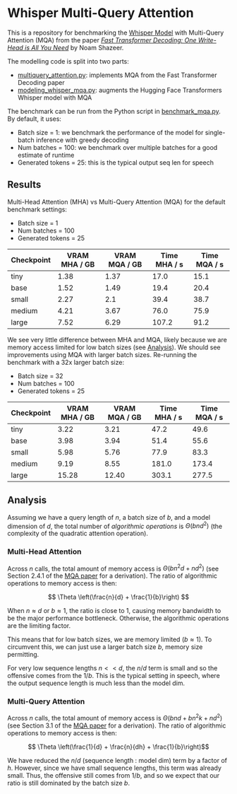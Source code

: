 # Whisper Multi-Query Attention

This is a repository for benchmarking the [Whisper Model](https://arxiv.org/abs/2212.04356) with Multi-Query 
Attention (MQA) from the paper [_Fast Transformer Decoding: One Write-Head is All You Need_](https://arxiv.org/abs/1911.02150) by 
Noam Shazeer.

The modelling code is split into two parts:
* [multiquery_attention.py](whisper_mqa/multiquery_attention.py): implements MQA from the Fast Transformer Decoding paper
* [modeling_whisper_mqa.py](whisper_mqa/modeling_whisper_mqa.py): augments the Hugging Face Transformers Whisper model with MQA

The benchmark can be run from the Python script in [benchmark_mqa.py](benchmark_mqa.py). By default, it uses:
* Batch size = 1: we benchmark the performance of the model for single-batch inference with greedy decoding
* Num batches = 100: we benchmark over multiple batches for a good estimate of runtime
* Generated tokens = 25: this is the typical output seq len for speech

## Results

Multi-Head Attention (MHA) vs Multi-Query Attention (MQA) for the default benchmark settings:
* Batch size = 1
* Num batches = 100 
* Generated tokens = 25

| Checkpoint | VRAM MHA / GB | VRAM MQA / GB | Time MHA / s | Time MQA / s |
|------------|---------------|---------------|--------------|--------------|
| tiny       | 1.38          | 1.37          | 17.0         | 15.1         |
| base       | 1.52          | 1.49          | 19.4         | 20.4         |
| small      | 2.27          | 2.1           | 39.4         | 38.7         |
| medium     | 4.21          | 3.67          | 76.0         | 75.9         |
| large      | 7.52          | 6.29          | 107.2        | 91.2         |

We see very little difference between MHA and MQA, likely because we are memory access limited for low batch sizes 
(see [Analysis](#analysis)). We should see improvements using MQA with larger batch sizes. Re-running the benchmark 
with a 32x larger batch size:
* Batch size = 32
* Num batches = 100 
* Generated tokens = 25

| Checkpoint | VRAM MHA / GB | VRAM MQA / GB | Time MHA / s | Time MQA / s |
|------------|---------------|---------------|--------------|--------------|
| tiny       | 3.22          | 3.21          | 47.2         | 49.6         |
| base       | 3.98          | 3.94          | 51.4         | 55.6         |
| small      | 5.98          | 5.76          | 77.9         | 83.3         |
| medium     | 9.19          | 8.55          | 181.0        | 173.4        |
| large      | 15.28         | 12.40         | 303.1        | 277.5        |

## Analysis

Assuming we have a query length of $n$, a batch size of $b$, and a model dimension of $d$, the total number of 
_algorithmic operations_ is $\Theta \left(bnd^{2}\right)$ (the complexity of the quadratic attention operation).

### Multi-Head Attention

Across $n$ calls, the total amount of memory access is $\Theta \left(bn^{2}d + nd^{2}\right)$ (see Section 2.4.1 of the [MQA paper](https://arxiv.org/abs/1911.02150) for a derivation). The ratio of algorithmic 
operations to memory access is then:

$$ \Theta \left(\frac{n}{d} + \frac{1}{b}\right) $$

When $n \approx d$ or $b \approx 1$, the ratio is close to 1, causing memory bandwidth to be the major
performance bottleneck. Otherwise, the algorithmic operations are the limiting factor. 

This means that for low batch sizes, we are memory limited ($b \approx 1$). To circumvent this, we can just use a larger 
batch size $b$, memory size permitting.

For very low sequence lengths $n << d$, the $n/d$ term is small and so the offensive comes from the $1/b$. This is the 
typical setting in speech, where the output sequence length is much less than the model dim.

### Multi-Query Attention

Across $n$ calls, the total amount of memory access is $\Theta \left(bnd + bn^{2}k + nd^{2}\right)$ (see Section 3.1 of the [MQA paper](https://arxiv.org/abs/1911.02150) for a derivation). The ratio of algorithmic 
operations to memory access is then:

$$ \Theta \left(\frac{1}{d} + \frac{n}{dh} + \frac{1}{b}\right)$$

We have reduced the $n / d$ (sequence length : model dim) term by a factor of $h$. However, since we have small sequence lengths,
this term was already small. Thus, the offensive still comes from $1/b$, and so we expect that our ratio is still dominated by the batch size $b$.
